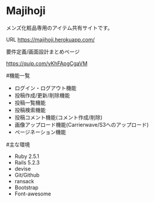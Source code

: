 # Majihoji

メンズ化粧品専用のアイテム共有サイトです。

URL https://majihoji.herokuapp.com/

要件定義/画面設計まとめページ

https://quip.com/yKhFApgCgaVM



#機能一覧

* ログイン・ログアウト機能
* 投稿作成/更新/削除機能
* 投稿一覧機能
* 投稿検索機能
* 投稿コメント機能(コメント作成/削除)
* 画像アップロード機能(Carrierwave/S3へのアップロード)
* ページネーション機能

#主な環境

* Ruby 2.5.1
* Rails 5.2.3
* devise
* Git/Github
* ransack
* Bootstrap
* Font-awesome